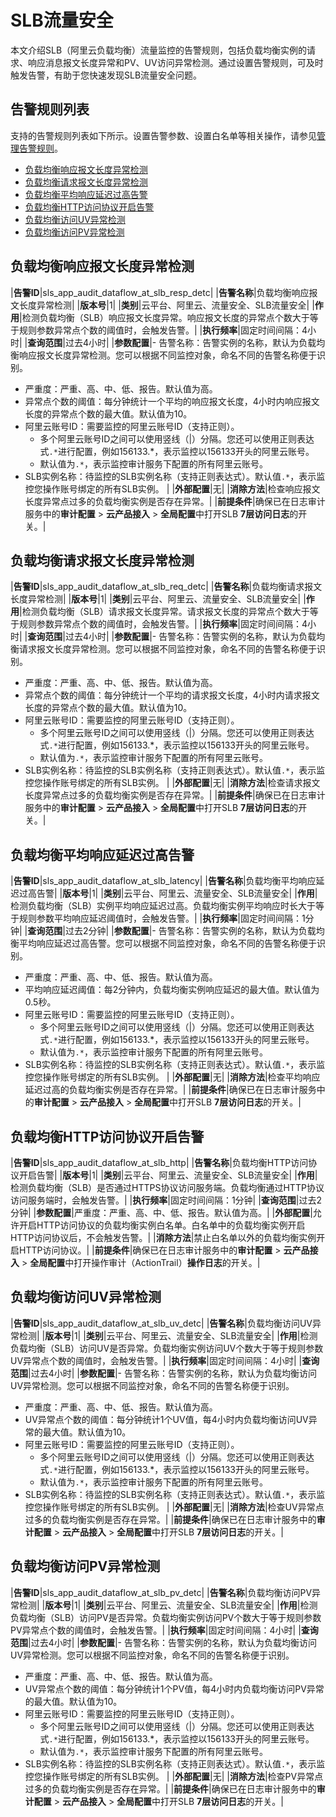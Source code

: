 # SLB流量安全

本文介绍SLB（阿里云负载均衡）流量监控的告警规则，包括负载均衡实例的请求、响应消息报文长度异常和PV、UV访问异常检测。通过设置告警规则，可及时触发告警，有助于您快速发现SLB流量安全问题。

## 告警规则列表

支持的告警规则列表如下所示。设置告警参数、设置白名单等相关操作，请参见[管理告警规则](/cn.zh-CN/应用中心（App）/日志审计服务/告警/管理告警规则.md)。

-   [负载均衡响应报文长度异常检测](#section_tqx_fw5_2ci)
-   [负载均衡请求报文长度异常检测](#section_ph3_7cj_962)
-   [负载均衡平均响应延迟过高告警](#section_fjo_722_s17)
-   [负载均衡HTTP访问协议开启告警](#section_iyu_af6_5p2)
-   [负载均衡访问UV异常检测](#section_evi_2dx_h9u)
-   [负载均衡访问PV异常检测](#section_trn_5qm_x08)

## 负载均衡响应报文长度异常检测

|**告警ID**|sls\_app\_audit\_dataflow\_at\_slb\_resp\_detc|
|**告警名称**|负载均衡响应报文长度异常检测|
|**版本号**|1|
|**类别**|云平台、阿里云、流量安全、SLB流量安全|
|**作用**|检测负载均衡（SLB）响应报文长度异常。响应报文长度的异常点个数大于等于规则参数异常点个数的阈值时，会触发告警。|
|**执行频率**|固定时间间隔：4小时|
|**查询范围**|过去4小时|
|**参数配置**|-   告警名称：告警实例的名称，默认为负载均衡响应报文长度异常检测。您可以根据不同监控对象，命名不同的告警名称便于识别。
-   严重度：严重、高、中、低、报告。默认值为高。
-   异常点个数的阈值：每分钟统计一个平均的响应报文长度，4小时内响应报文长度的异常点个数的最大值。默认值为10。
-   阿里云账号ID：需要监控的阿里云账号ID（支持正则）。
    -   多个阿里云账号ID之间可以使用竖线（\|）分隔。您还可以使用正则表达式`.*`进行配置，例如156133.\*，表示监控以156133开头的阿里云账号。
    -   默认值为`.*`，表示监控审计服务下配置的所有阿里云账号。
-   SLB实例名称：待监控的SLB实例名称（支持正则表达式）。默认值`.*`，表示监控您操作账号绑定的所有SLB实例。 |
|**外部配置**|无|
|**消除方法**|检查响应报文长度异常点过多的负载均衡实例是否存在异常。|
|**前提条件**|确保已在日志审计服务中的**审计配置** \> **云产品接入** \> **全局配置**中打开SLB **7层访问日志**的开关。|

## 负载均衡请求报文长度异常检测

|**告警ID**|sls\_app\_audit\_dataflow\_at\_slb\_req\_detc|
|**告警名称**|负载均衡请求报文长度异常检测|
|**版本号**|1|
|**类别**|云平台、阿里云、流量安全、SLB流量安全|
|**作用**|检测负载均衡（SLB）请求报文长度异常。请求报文长度的异常点个数大于等于规则参数异常点个数的阈值时，会触发告警。|
|**执行频率**|固定时间间隔：4小时|
|**查询范围**|过去4小时|
|**参数配置**|-   告警名称：告警实例的名称，默认为负载均衡请求报文长度异常检测。您可以根据不同监控对象，命名不同的告警名称便于识别。
-   严重度：严重、高、中、低、报告。默认值为高。
-   异常点个数的阈值：每分钟统计一个平均的请求报文长度，4小时内请求报文长度的异常点个数的最大值。默认值为10。
-   阿里云账号ID：需要监控的阿里云账号ID（支持正则）。
    -   多个阿里云账号ID之间可以使用竖线（\|）分隔。您还可以使用正则表达式`.*`进行配置，例如156133.\*，表示监控以156133开头的阿里云账号。
    -   默认值为`.*`，表示监控审计服务下配置的所有阿里云账号。
-   SLB实例名称：待监控的SLB实例名称（支持正则表达式）。默认值`.*`，表示监控您操作账号绑定的所有SLB实例。 |
|**外部配置**|无|
|**消除方法**|检查请求报文长度异常点过多的负载均衡实例是否存在异常。|
|**前提条件**|确保已在日志审计服务中的**审计配置** \> **云产品接入** \> **全局配置**中打开SLB **7层访问日志**的开关。|

## 负载均衡平均响应延迟过高告警

|**告警ID**|sls\_app\_audit\_dataflow\_at\_slb\_latency|
|**告警名称**|负载均衡平均响应延迟过高告警|
|**版本号**|1|
|**类别**|云平台、阿里云、流量安全、SLB流量安全|
|**作用**|检测负载均衡（SLB）实例平均响应延迟过高。负载均衡实例平均响应时长大于等于规则参数平均响应延迟阈值时，会触发告警。|
|**执行频率**|固定时间间隔：1分钟|
|**查询范围**|过去2分钟|
|**参数配置**|-   告警名称：告警实例的名称，默认为负载均衡平均响应延迟过高告警。您可以根据不同监控对象，命名不同的告警名称便于识别。
-   严重度：严重、高、中、低、报告。默认值为高。
-   平均响应延迟阈值：每2分钟内，负载均衡实例响应延迟的最大值。默认值为0.5秒。
-   阿里云账号ID：需要监控的阿里云账号ID（支持正则）。
    -   多个阿里云账号ID之间可以使用竖线（\|）分隔。您还可以使用正则表达式`.*`进行配置，例如156133.\*，表示监控以156133开头的阿里云账号。
    -   默认值为`.*`，表示监控审计服务下配置的所有阿里云账号。
-   SLB实例名称：待监控的SLB实例名称（支持正则表达式）。默认值`.*`，表示监控您操作账号绑定的所有SLB实例。 |
|**外部配置**|无|
|**消除方法**|检查平均响应延迟过高的负载均衡实例是否存在异常。|
|**前提条件**|确保已在日志审计服务中的**审计配置** \> **云产品接入** \> **全局配置**中打开SLB **7层访问日志**的开关。|

## 负载均衡HTTP访问协议开启告警

|**告警ID**|sls\_app\_audit\_dataflow\_at\_slb\_http|
|**告警名称**|负载均衡HTTP访问协议开启告警|
|**版本号**|1|
|**类别**|云平台、阿里云、流量安全、SLB流量安全|
|**作用**|检测负载均衡（SLB）是否通过HTTPS协议访问服务端。负载均衡通过HTTP协议访问服务端时，会触发告警。|
|**执行频率**|固定时间间隔：1分钟|
|**查询范围**|过去2分钟|
|**参数配置**|严重度：严重、高、中、低、报告。默认值为高。|
|**外部配置**|允许开启HTTP访问协议的负载均衡实例白名单。白名单中的负载均衡实例开启HTTP访问协议后，不会触发告警。|
|**消除方法**|禁止白名单以外的负载均衡实例开启HTTP访问协议。|
|**前提条件**|确保已在日志审计服务中的**审计配置** \> **云产品接入** \> **全局配置**中打开操作审计（ActionTrail）**操作日志**的开关。|

## 负载均衡访问UV异常检测

|**告警ID**|sls\_app\_audit\_dataflow\_at\_slb\_uv\_detc|
|**告警名称**|负载均衡访问UV异常检测|
|**版本号**|1|
|**类别**|云平台、阿里云、流量安全、SLB流量安全|
|**作用**|检测负载均衡（SLB）访问UV是否异常。负载均衡实例访问UV个数大于等于规则参数UV异常点个数的阈值时，会触发告警。|
|**执行频率**|固定时间间隔：4小时|
|**查询范围**|过去4小时|
|**参数配置**|-   告警名称：告警实例的名称，默认为负载均衡访问UV异常检测。您可以根据不同监控对象，命名不同的告警名称便于识别。
-   严重度：严重、高、中、低、报告。默认值为高。
-   UV异常点个数的阈值：每分钟统计1个UV值，每4小时内负载均衡访问UV异常的最大值。默认值为10。
-   阿里云账号ID：需要监控的阿里云账号ID（支持正则）。
    -   多个阿里云账号ID之间可以使用竖线（\|）分隔。您还可以使用正则表达式`.*`进行配置，例如156133.\*，表示监控以156133开头的阿里云账号。
    -   默认值为`.*`，表示监控审计服务下配置的所有阿里云账号。
-   SLB实例名称：待监控的SLB实例名称（支持正则表达式）。默认值`.*`，表示监控您操作账号绑定的所有SLB实例。 |
|**外部配置**|无|
|**消除方法**|检查UV异常点过多的负载均衡实例是否存在异常。|
|**前提条件**|确保已在日志审计服务中的**审计配置** \> **云产品接入** \> **全局配置**中打开SLB **7层访问日志**的开关。|

## 负载均衡访问PV异常检测

|**告警ID**|sls\_app\_audit\_dataflow\_at\_slb\_pv\_detc|
|**告警名称**|负载均衡访问PV异常检测|
|**版本号**|1|
|**类别**|云平台、阿里云、流量安全、SLB流量安全|
|**作用**|检测负载均衡（SLB）访问PV是否异常。负载均衡实例访问PV个数大于等于规则参数PV异常点个数的阈值时，会触发告警。|
|**执行频率**|固定时间间隔：4小时|
|**查询范围**|过去4小时|
|**参数配置**|-   告警名称：告警实例的名称，默认为负载均衡访问UV异常检测。您可以根据不同监控对象，命名不同的告警名称便于识别。
-   严重度：严重、高、中、低、报告。默认值为高。
-   UV异常点个数的阈值：每分钟统计1个PV值，每4小时内负载均衡访问PV异常的最大值。默认值为10。
-   阿里云账号ID：需要监控的阿里云账号ID（支持正则）。
    -   多个阿里云账号ID之间可以使用竖线（\|）分隔。您还可以使用正则表达式`.*`进行配置，例如156133.\*，表示监控以156133开头的阿里云账号。
    -   默认值为`.*`，表示监控审计服务下配置的所有阿里云账号。
-   SLB实例名称：待监控的SLB实例名称（支持正则表达式）。默认值`.*`，表示监控您操作账号绑定的所有SLB实例。 |
|**外部配置**|无|
|**消除方法**|检查PV异常点过多的负载均衡实例是否存在异常。|
|**前提条件**|确保已在日志审计服务中的**审计配置** \> **云产品接入** \> **全局配置**中打开SLB **7层访问日志**的开关。|

